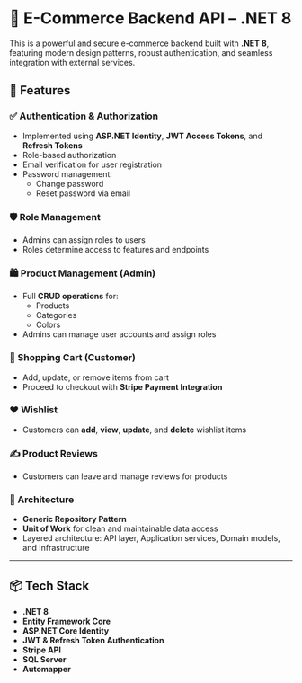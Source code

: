# 🛒 E-Commerce Backend API – .NET 8

This is a powerful and secure e-commerce backend built with **.NET 8**, featuring modern design patterns, robust authentication, and seamless integration with external services.

## 🚀 Features

### ✅ Authentication & Authorization
- Implemented using **ASP.NET Identity**, **JWT Access Tokens**, and **Refresh Tokens**
- Role-based authorization
- Email verification for user registration
- Password management:
  - Change password
  - Reset password via email

### 🛡️ Role Management
- Admins can assign roles to users
- Roles determine access to features and endpoints

### 🛍️ Product Management (Admin)
- Full **CRUD operations** for:
  - Products
  - Categories
  - Colors
- Admins can manage user accounts and assign roles

### 🛒 Shopping Cart (Customer)
- Add, update, or remove items from cart
- Proceed to checkout with **Stripe Payment Integration**

### ❤️ Wishlist
- Customers can **add**, **view**, **update**, and **delete** wishlist items

### ✍️ Product Reviews
- Customers can leave and manage reviews for products

### 🧱 Architecture
- **Generic Repository Pattern**
- **Unit of Work** for clean and maintainable data access
- Layered architecture: API layer, Application services, Domain models, and Infrastructure

---

## 📦 Tech Stack

- **.NET 8**
- **Entity Framework Core**
- **ASP.NET Core Identity**
- **JWT & Refresh Token Authentication**
- **Stripe API**
- **SQL Server**
- **Automapper**
